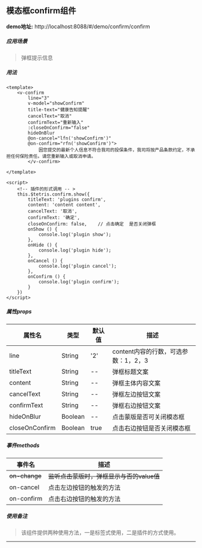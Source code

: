## 模态框confirm组件

**demo地址:**  http://localhost:8088/#/demo/confirm/confirm

##### 应用场景
> 弹框提示信息

##### 用法
```
<template>
    <v-confirm 
        line="3"
        v-model="showConfirm" 
        title-text="健康告知提醒" 
        cancelText="取消" 
        confirmText="重新输入" 
        :closeOnConfirm="false"
        hideOnBlur
        @on-cancel="lfn('showConfirm')" 
        @on-confirm="rfn('showConfirm')"> 
            因您提交的最新个人信息不符合我司的投保条件，我司将按产品条款约定，不承担任何保险责任。请您重新输入或取消申请。
        </v-confirm>
    
</template>

<script>
    <!-- 插件的形式调用 -- >
    this.$tetris.confirm.show({
        titleText: 'plugins confirm',
        content: 'content content',
        cancelText: '取消',
        confirmText: '确定',
        closeOnConfirm: false,    // 点击确定  是否关闭弹框
        onShow () {
            console.log('plugin show');
        },
        onHide () {
            console.log('plugin hide');
        },
        onCancel () {
            console.log('plugin cancel');
        },
        onConfirm () {
            console.log('plugin confirm');
        }
    })
</script>

```

##### 属性props
属性名| 类型| 默认值| 描述
---|---|---|---
line | String | '2' | content内容的行数，可选参数：1，2，3
titleText | String | -- | 弹框标题文案
content | String | -- | 弹框主体内容文案
cancelText | String | -- | 弹框左边按钮文案
confirmText | String | -- | 弹框右边按钮文案
hideOnBlur | Boolean | -- | 点击蒙版是否可关闭模态框
closeOnConfirm | Boolean | true | 点击右边按钮是否关闭模态框

##### 事件methods
事件名|  描述
---|---
~~on-change~~ | ~~监听点击蒙版时，弹框显示与否的value值~~
on-cancel | 点击左边按钮的触发的方法
on-confirm | 点击右边按钮的触发的方法

##### 使用备注
> 该组件提供两种使用方法，一是标签式使用，二是插件的方式使用。



---